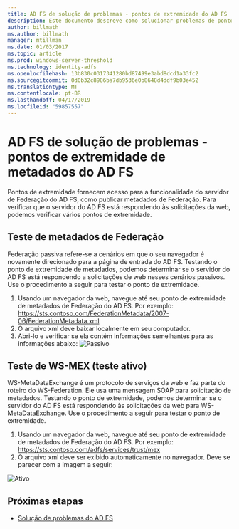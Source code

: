 ```yaml
---
title: AD FS de solução de problemas - pontos de extremidade do AD FS
description: Este documento descreve como solucionar problemas de pontos de extremidade do AD FS
author: billmath
ms.author: billmath
manager: mtillman
ms.date: 01/03/2017
ms.topic: article
ms.prod: windows-server-threshold
ms.technology: identity-adfs
ms.openlocfilehash: 13b830c0317341280bd87499e3abd8dcd1a33fc2
ms.sourcegitcommit: 0d0b32c8986ba7db9536e0b8648d4ddf9b03e452
ms.translationtype: MT
ms.contentlocale: pt-BR
ms.lasthandoff: 04/17/2019
ms.locfileid: "59857557"
---
```

# <a name="ad-fs-troubleshooting---ad-fs-metadata-endpoints"></a>AD FS de solução de problemas - pontos de extremidade de metadados do AD FS
Pontos de extremidade fornecem acesso para a funcionalidade do servidor de Federação do AD FS, como publicar metadados de Federação.  Para verificar que o servidor do AD FS está respondendo às solicitações da web, podemos verificar vários pontos de extremidade.


## <a name="federation-metadata-test"></a>Teste de metadados de Federação
Federação passiva refere-se a cenários em que o seu navegador é novamente direcionado para a página de entrada do AD FS.  Testando o ponto de extremidade de metadados, podemos determinar se o servidor do AD FS está respondendo a solicitações de web nesses cenários passivos.  Use o procedimento a seguir para testar o ponto de extremidade.

1.  Usando um navegador da web, navegue até seu ponto de extremidade de metadados de Federação do AD FS.  Por exemplo:  https://sts.contoso.com/FederationMetadata/2007-06/FederationMetadata.xml
2. O arquivo xml deve baixar localmente em seu computador.
3. Abri-lo e verificar se ela contém informações semelhantes para as informações abaixo: ![Passivo](media/ad-fs-tshoot-endpoints/meta2.png)

## <a name="ws-mex-test-active-test"></a>Teste de WS-MEX (teste ativo)
WS-MetaDataExchange é um protocolo de serviços da web e faz parte do roteiro do WS-Federation.  Ele usa uma mensagem SOAP para solicitação de metadados.  Testando o ponto de extremidade, podemos determinar se o servidor do AD FS está respondendo às solicitações da web para WS-MetaDataExchange.  Use o procedimento a seguir para testar o ponto de extremidade.
1.  Usando um navegador da web, navegue até seu ponto de extremidade de metadados de Federação do AD FS.  Por exemplo:  https://sts.contoso.com/adfs/services/trust/mex
2. O arquivo xml deve ser exibido automaticamente no navegador.  Deve se parecer com a imagem a seguir:

![Ativo](media/ad-fs-tshoot-endpoints/meta3.png)


## <a name="next-steps"></a>Próximas etapas

- [Solução de problemas do AD FS](ad-fs-tshoot-overview.md)